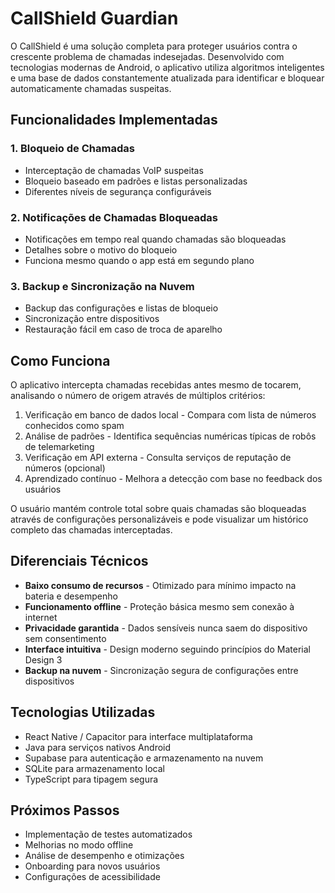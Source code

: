 # CallShield Guardian

O CallShield é uma solução completa para proteger usuários contra o crescente problema de chamadas indesejadas. Desenvolvido com tecnologias modernas de Android, o aplicativo utiliza algoritmos inteligentes e uma base de dados constantemente atualizada para identificar e bloquear automaticamente chamadas suspeitas.

## Funcionalidades Implementadas

### 1. Bloqueio de Chamadas
- Interceptação de chamadas VoIP suspeitas
- Bloqueio baseado em padrões e listas personalizadas
- Diferentes níveis de segurança configuráveis

### 2. Notificações de Chamadas Bloqueadas
- Notificações em tempo real quando chamadas são bloqueadas
- Detalhes sobre o motivo do bloqueio
- Funciona mesmo quando o app está em segundo plano

### 3. Backup e Sincronização na Nuvem
- Backup das configurações e listas de bloqueio
- Sincronização entre dispositivos
- Restauração fácil em caso de troca de aparelho

## Como Funciona

O aplicativo intercepta chamadas recebidas antes mesmo de tocarem, analisando o número de origem através de múltiplos critérios:

1. Verificação em banco de dados local - Compara com lista de números conhecidos como spam
2. Análise de padrões - Identifica sequências numéricas típicas de robôs de telemarketing
3. Verificação em API externa - Consulta serviços de reputação de números (opcional)
4. Aprendizado contínuo - Melhora a detecção com base no feedback dos usuários

O usuário mantém controle total sobre quais chamadas são bloqueadas através de configurações personalizáveis e pode visualizar um histórico completo das chamadas interceptadas.

## Diferenciais Técnicos

- **Baixo consumo de recursos** - Otimizado para mínimo impacto na bateria e desempenho
- **Funcionamento offline** - Proteção básica mesmo sem conexão à internet
- **Privacidade garantida** - Dados sensíveis nunca saem do dispositivo sem consentimento
- **Interface intuitiva** - Design moderno seguindo princípios do Material Design 3
- **Backup na nuvem** - Sincronização segura de configurações entre dispositivos

## Tecnologias Utilizadas

- React Native / Capacitor para interface multiplataforma
- Java para serviços nativos Android
- Supabase para autenticação e armazenamento na nuvem
- SQLite para armazenamento local
- TypeScript para tipagem segura

## Próximos Passos

- Implementação de testes automatizados
- Melhorias no modo offline
- Análise de desempenho e otimizações
- Onboarding para novos usuários
- Configurações de acessibilidade